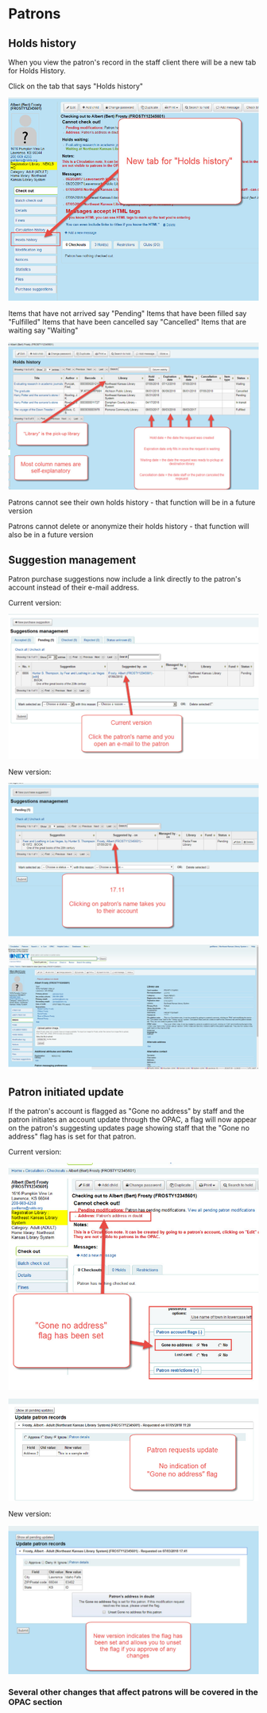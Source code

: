 # Patrons

## Holds history

When you view the patron's record in the staff client there will be a new tab for Holds History.

Click on the tab that says "Holds history"

![Holds history](../.gitbook/assets/1711-010.holdshistory.jpg)

Items that have not arrived say "Pending" Items that have been filled say "Fulfilled" Items that have been cancelled say "Cancelled" Items that are waiting say "Waiting"

![Holds history columns and statuses](../.gitbook/assets/1711-020.holdshistory.jpg)

Patrons cannot see their own holds history - that function will be in a future version

Patrons cannot delete or anonymize their holds history - that function will also be in a future version

## Suggestion management

Patron purchase suggestions now include a link directly to the patron's account instead of their e-mail address.

Current version:

![Suggestion management 17.05](../.gitbook/assets/1711-030.suggestionmanagement.jpg)

New version:

![Suggestion management 17.11](../.gitbook/assets/1711-040.suggestionmanagement.jpg)

![Suggestion management 17.11 destination](../.gitbook/assets/1711-050.suggestionmanagement.jpg)

## Patron initiated update

If the patron's account is flagged as "Gone no address" by staff and the patron initiates an account update through the OPAC, a flag will now appear on the patron's suggesting updates page showing staff that the "Gone no address" flag has is set for that patron.

Current version:

![Patron initiated update 17.05 - 1](../.gitbook/assets/1711-060.gonenoaddress.jpg)

![Patron initiated update 17.05 - 2](../.gitbook/assets/1711-070.gonenoaddress.jpg)

New version:

![Patron initiated update 17.11](../.gitbook/assets/1711-080.gonenoaddress.jpg)

### Several other changes that affect patrons will be covered in the OPAC section
